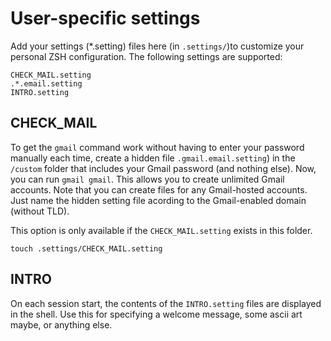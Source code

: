 # User-specific settings

Add your settings (*.setting) files here (in `.settings/`)to customize your personal ZSH configuration. The following settings are supported:

    CHECK_MAIL.setting
    .*.email.setting
    INTRO.setting

## CHECK_MAIL

To get the `gmail` command work without having to enter your password manually each time, create a hidden file `.gmail.email.setting`) in the `/custom` folder that includes your Gmail password (and nothing else). Now, you can run `gmail gmail`. This allows you to create unlimited Gmail accounts. Note that you can create files for any Gmail-hosted accounts. Just name the hidden setting file acording to the Gmail-enabled domain (without TLD).

This option is only available if the `CHECK_MAIL.setting` exists in this folder.

    touch .settings/CHECK_MAIL.setting

## INTRO

On each session start, the contents of the `INTRO.setting` files are displayed in the shell. Use this for specifying a welcome message, some ascii art maybe, or anything else.